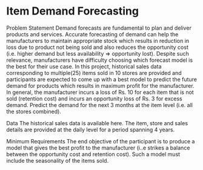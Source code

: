 # Item Demand Forecasting

Problem Statement
Demand forecasts are fundamental to plan and deliver products and services. Accurate forecasting of demand can help the manufacturers to maintain appropriate stock which results in reduction in loss due to product not being sold and also reduces the opportunity cost (i.e. higher demand but less availability => opportunity lost). Despite such relevance, manufacturers have difficulty choosing which forecast model is the best for their use case. In this project, historical sales data corresponding to multiple(25) items sold in 10 stores are provided and participants are expected to come up with a best model to predict the future demand for products which results in maximum profit for the manufacturer. In general, the manufacturer incurs a loss of Rs. 10 for each item that is not sold (retention cost) and incurs an opportunity loss of Rs. 3 for excess demand. Predict the demand for the next 3 months at the item level (i.e. all the stores combined).

Data
The historical sales data is available here. The item, store and sales details are provided at the daily level for a period spanning 4 years. 

Minimum Requirements
The end objective of the participant is to produce a model that gives the best profit to the manufacturer (i..e strikes a balance between the opportunity cost and retention cost). Such a model must include the seasonality of the items sold. 

